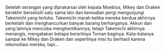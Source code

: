 Setelah serangan yang diprakarsai oleh kepala Moebius, Mikey dan Draken berakhir berselisih satu sama lain dan kemudian pergi mengunjungi Takemichi yang terluka. Takemichi marah ketika mereka berdua akhirnya berkelahi dan menghancurkan banyak barang berharganya. Akkun dan yang lainnya mencoba menghentikannya, tetapi Takemichi akhirnya menangis, mengatakan betapa berartinya Toman baginya. Kata-katanya sampai ke Mikey dan Draken dan sepertinya misi itu berhasil karena rekonsiliasi mereka, tapi…
